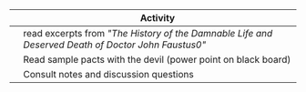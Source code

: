 |     | Activity                                                                                           |
| --- | -------------------------------------------------------------------------------------------------- |
|     | read excerpts from *"The History of the Damnable Life and Deserved Death of Doctor John Faustus0"* |
|     | Read sample pacts with the devil (power point on black board)                                      |
|     |     Consult notes and discussion questions                                                                                               |
